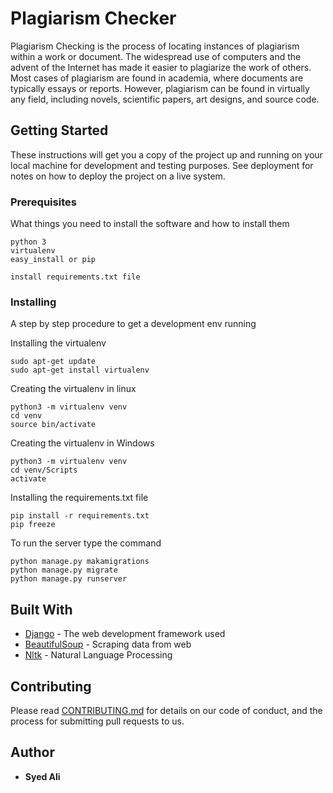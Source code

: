 # Plagiarism Checker

Plagiarism Checking  is the process of locating instances of plagiarism within a work or document. The widespread use of computers and the advent of the Internet has made it easier to plagiarize the work of others. Most cases of plagiarism are found in academia, where documents are typically essays or reports. However, plagiarism can be found in virtually any field, including novels, scientific papers, art designs, and source code.



## Getting Started

These instructions will get you a copy of the project up and running on your local machine for development and testing purposes. See deployment for notes on how to deploy the project on a live system.

### Prerequisites

What things you need to install the software and how to install them

```
python 3
virtualenv
easy_install or pip

install requirements.txt file
```

### Installing

A step by step procedure to get a development env running

Installing the virtualenv

```
sudo apt-get update
sudo apt-get install virtualenv
```
Creating the virtualenv in linux

```
python3 -m virtualenv venv
cd venv
source bin/activate
```

Creating the virtualenv in Windows

```
python3 -m virtualenv venv
cd venv/Scripts
activate
```

Installing the requirements.txt file
```
pip install -r requirements.txt
pip freeze
```

To run the server type the command

 ```
python manage.py makamigrations
python manage.py migrate
python manage.py runserver
 ```
## Built With

* [Django](https://docs.djangoproject.com/en/2.0/) - The web development framework used
* [BeautifulSoup](https://www.crummy.com/software/BeautifulSoup/bs4/doc/) - Scraping data from web
* [Nltk](http://www.nltk.org/) - Natural Language Processing

## Contributing

Please read [CONTRIBUTING.md](https://github.com/syedsiddhiqq/plagiarismchecker/blob/master/CONTRIBUTORS.md) for details on our code of conduct, and the process for submitting pull requests to us.



## Author

* **Syed Ali**
